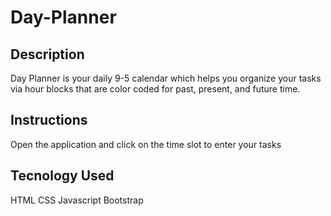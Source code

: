 # Day-Planner

## Description

Day Planner is your daily 9-5 calendar which helps you organize your tasks via hour blocks that are color coded for past, present, and future time.

## Instructions

Open the application and click on the time slot to enter your tasks

## Tecnology Used

HTML
CSS
Javascript
Bootstrap

